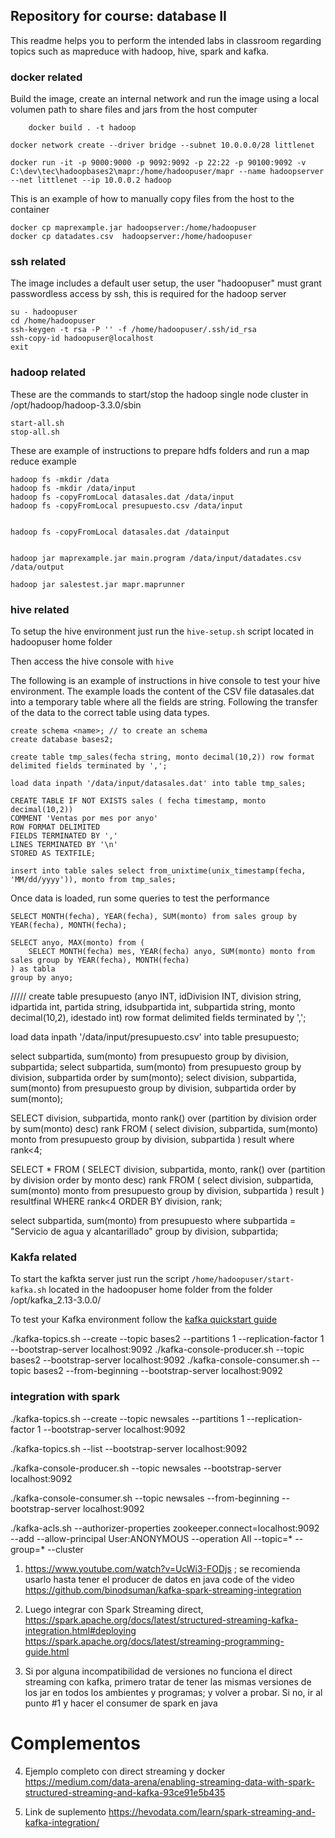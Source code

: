## Repository for course: database II
This readme helps you to perform the intended labs in classroom regarding topics such as mapreduce with hadoop, hive, spark and kafka.

### docker related  
Build the image, create an internal network and run the image using a local volumen
path to share files and jars from the host computer
```
    docker build . -t hadoop

docker network create --driver bridge --subnet 10.0.0.0/28 littlenet

docker run -it -p 9000:9000 -p 9092:9092 -p 22:22 -p 90100:9092 -v C:\dev\tec\hadoopbases2\mapr:/home/hadoopuser/mapr --name hadoopserver --net littlenet --ip 10.0.0.2 hadoop
```

This is an example of how to manually copy files from the host to the container 
```
docker cp maprexample.jar hadoopserver:/home/hadoopuser
docker cp datadates.csv  hadoopserver:/home/hadoopuser
```

### ssh related
The image includes a default user setup, the user "hadoopuser" must grant passwordless access by ssh, this is required for the hadoop server

```
su - hadoopuser
cd /home/hadoopuser
ssh-keygen -t rsa -P '' -f /home/hadoopuser/.ssh/id_rsa
ssh-copy-id hadoopuser@localhost
exit
```

### hadoop related
These are the commands to start/stop the hadoop single node cluster in /opt/hadoop/hadoop-3.3.0/sbin
```
start-all.sh
stop-all.sh
```

These are example of instructions to prepare hdfs folders and run a map reduce example
```
hadoop fs -mkdir /data
hadoop fs -mkdir /data/input
hadoop fs -copyFromLocal datasales.dat /data/input
hadoop fs -copyFromLocal presupuesto.csv /data/input


hadoop fs -copyFromLocal datasales.dat /datainput


hadoop jar maprexample.jar main.program /data/input/datadates.csv /data/output

hadoop jar salestest.jar mapr.maprunner 
```

### hive related
To setup the hive environment just run the `hive-setup.sh` script located in hadoopuser home folder

Then access the hive console with `hive`

The following is an example of instructions in hive console to test your hive environment. The example loads the content of the CSV file datasales.dat into a temporary table where all the fields are string. Following the transfer of the data to the correct table using data types. 

```
create schema <name>; // to create an schema
create database bases2;

create table tmp_sales(fecha string, monto decimal(10,2)) row format delimited fields terminated by ',';

load data inpath '/data/input/datasales.dat' into table tmp_sales;

CREATE TABLE IF NOT EXISTS sales ( fecha timestamp, monto decimal(10,2))
COMMENT 'Ventas por mes por anyo'
ROW FORMAT DELIMITED
FIELDS TERMINATED BY ','
LINES TERMINATED BY '\n'
STORED AS TEXTFILE;

insert into table sales select from_unixtime(unix_timestamp(fecha, 'MM/dd/yyyy')), monto from tmp_sales;
```

Once data is loaded, run some queries to test the performance 
```
SELECT MONTH(fecha), YEAR(fecha), SUM(monto) from sales group by YEAR(fecha), MONTH(fecha);

SELECT anyo, MAX(monto) from (
    SELECT MONTH(fecha) mes, YEAR(fecha) anyo, SUM(monto) monto from sales group by YEAR(fecha), MONTH(fecha)
) as tabla 
group by anyo;
```


/////
create table presupuesto (anyo INT, idDivision INT, division string,  idpartida int, partida string, idsubpartida int, subpartida string, monto decimal(10,2), idestado int) row format delimited fields terminated by ',';

load data inpath '/data/input/presupuesto.csv' into table presupuesto;

select subpartida, sum(monto) from presupuesto group by division, subpartida;
select subpartida, sum(monto) from presupuesto group by division, subpartida order by sum(monto);
select division, subpartida, sum(monto) from presupuesto group by division, subpartida order by sum(monto);

SELECT division, subpartida, monto rank() over (partition by division order by sum(monto) desc) rank  FROM (
    select division, subpartida, sum(monto) monto
    from presupuesto group by division, subpartida
)  result where rank<4;

SELECT * FROM (
    SELECT division, subpartida, monto, rank() over (partition by division order by monto desc) rank  FROM (
        select division, subpartida, sum(monto) monto
        from presupuesto group by division, subpartida
    ) result
) resultfinal 
WHERE rank<4 
ORDER BY division, rank;

select subpartida, sum(monto) from presupuesto 
where subpartida = "Servicio de agua y alcantarillado"
group by division, subpartida;

### Kakfa related
To start the kafkta server just run the script `/home/hadoopuser/start-kafka.sh` located in the hadoopuser home folder from the folder /opt/kafka_2.13-3.0.0/

To test your Kafka environment follow the [kafka quickstart guide](https://kafka.apache.org/quickstart) 

./kafka-topics.sh --create --topic bases2 --partitions 1 --replication-factor 1 --bootstrap-server localhost:9092
./kafka-console-producer.sh --topic bases2 --bootstrap-server localhost:9092
./kafka-console-consumer.sh --topic bases2 --from-beginning --bootstrap-server localhost:9092

### integration with spark
./kafka-topics.sh --create --topic newsales --partitions 1 --replication-factor 1 --bootstrap-server localhost:9092

./kafka-topics.sh --list --bootstrap-server localhost:9092

./kafka-console-producer.sh --topic newsales --bootstrap-server localhost:9092

./kafka-console-consumer.sh --topic newsales --from-beginning --bootstrap-server localhost:9092

./kafka-acls.sh --authorizer-properties zookeeper.connect=localhost:9092 --add --allow-principal User:ANONYMOUS --operation All --topic=* --group=* --cluster

1. https://www.youtube.com/watch?v=UcWi3-FODjs  ; se recomienda usarlo hasta tener el producer de datos en java
code of the video https://github.com/binodsuman/kafka-spark-streaming-integration

2. Luego integrar con Spark Streaming direct, 
https://spark.apache.org/docs/latest/structured-streaming-kafka-integration.html#deploying
https://spark.apache.org/docs/latest/streaming-programming-guide.html

3. Si por alguna incompatibilidad de versiones no funciona el direct streaming con kafka, primero tratar de tener las mismas versiones de los jar en todos los ambientes y programas; y volver a probar. Si no, ir al punto #1 y hacer el consumer de spark en java

# Complementos
4. Ejemplo completo con direct streaming y docker https://medium.com/data-arena/enabling-streaming-data-with-spark-structured-streaming-and-kafka-93ce91e5b435

5. Link de suplemento https://hevodata.com/learn/spark-streaming-and-kafka-integration/
